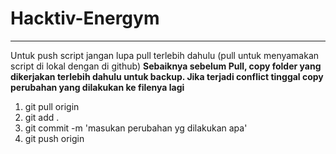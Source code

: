 # Hacktiv-Energym
---
Untuk push script jangan lupa pull terlebih dahulu (pull untuk menyamakan script di lokal dengan di github)
**Sebaiknya sebelum Pull, copy folder yang dikerjakan terlebih dahulu untuk backup. Jika terjadi conflict tinggal copy perubahan yang dilakukan ke filenya lagi**
1. git pull origin
2. git add .
3. git commit -m 'masukan perubahan yg dilakukan apa'
4. git push origin

